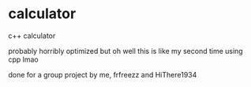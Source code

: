 # calculator
c++ calculator

probably horribly optimized but oh well this is like my second time using cpp lmao

done for a group project by me, frfreezz and HiThere1934
